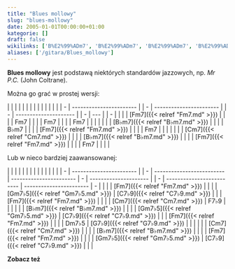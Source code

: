 ```yaml
---
title: "Blues mollowy"
slug: "blues-mollowy"
date: 2005-01-01T00:00:00+01:00
kategorie: []
draft: false
wikilinks: ['B%E2%99%ADm7', 'B%E2%99%ADm7', 'B%E2%99%ADm7', 'B%E2%99%ADm7', 'C7%E2%99%AD9', 'C7%E2%99%AD9', 'C7%E2%99%AD9', 'Cm7', 'Cm7', 'Cm7', 'Dm7%E2%99%AD5', 'F7%E2%99%AD9', 'Fm7', 'Fm7', 'Fm7', 'Fm7', 'Fm7', 'Fm7', 'Fm7', 'G7%E2%99%AD9', 'Gm7%E2%99%AD5', 'Gm7%E2%99%AD5', 'Gm7%E2%99%AD5', 'John_Coltrane', 'standard_jazzowy']
aliases: ['/gitara/Blues_mollowy']
---
```

**Blues mollowy** jest podstawą niektórych standardów
jazzowych<!-- link nie odnosił się do niczego: 'Blues mollowy' ('content/książka/Blues_mollowy.md') links to 'standard_jazzowy' ('content/książka/standard_jazzowy.md') and that does not exist -->, np. *Mr P.C.* (John
Coltrane<!-- link nie odnosił się do niczego: 'Blues mollowy' ('content/książka/Blues_mollowy.md') links to 'John_Coltrane' ('content/książka/John_Coltrane.md') and that does not exist -->).

Można go grać w prostej wersji:

|   |                         |  |   |                         |  |   |                       |  |   |     |  |   |
| - | ----------------------- |  | - | ----------------------- |  | - | --------------------- |  | - | --- |  | - |
| | | [Fm7]({{< relref "Fm7.md" >}})   |  | | | Fm7                     |  | | | Fm7                   |  | | | Fm7 |  | | |
| | | [B♭m7]({{< relref "B♭m7.md" >}}) |  | | | B♭m7                    |  | | | [Fm7]({{< relref "Fm7.md" >}}) |  | | | Fm7 |  | | |
| | | [Cm7]({{< relref "Cm7.md" >}})   |  | | | [B♭m7]({{< relref "B♭m7.md" >}}) |  | | | [Fm7]({{< relref "Fm7.md" >}}) |  | | | Fm7 |  | | |

Lub w nieco bardziej zaawansowanej:

|   |                         |  |   |                           |                         |   |                       |  |   |                           |                         |   |
| - | ----------------------- |  | - | ------------------------- | ----------------------- | - | --------------------- |  | - | ------------------------- | ----------------------- | - |
| | | [Fm7]({{< relref "Fm7.md" >}})   |  | | | [Gm7♭5]({{< relref "Gm7♭5.md" >}}) | [C7♭9]({{< relref "C7♭9.md" >}}) | | | [Fm7]({{< relref "Fm7.md" >}}) |  | | | [Cm7]({{< relref "Cm7.md" >}})     | F7♭9<!-- link nie odnosił się do niczego: 'Blues mollowy' ('content/książka/Blues_mollowy.md') links to 'F7♭9' ('content/książka/F7♭9.md') and that does not exist --> | | |
| | | [B♭m7]({{< relref "B♭m7.md" >}}) |  | | | [Gm7♭5]({{< relref "Gm7♭5.md" >}}) | [C7♭9]({{< relref "C7♭9.md" >}}) | | | [Fm7]({{< relref "Fm7.md" >}}) |  | | | Dm7♭5<!-- link nie odnosił się do niczego: 'Blues mollowy' ('content/książka/Blues_mollowy.md') links to 'Dm7♭5' ('content/książka/Dm7♭5.md') and that does not exist --> | [G7♭9]({{< relref "G7♭9.md" >}}) | | |
| | | [Cm7]({{< relref "Cm7.md" >}})   |  | | | [B♭m7]({{< relref "B♭m7.md" >}})   |                         | | | [Fm7]({{< relref "Fm7.md" >}}) |  | | | [Gm7♭5]({{< relref "Gm7♭5.md" >}}) | [C7♭9]({{< relref "C7♭9.md" >}}) | | |

**Zobacz też**